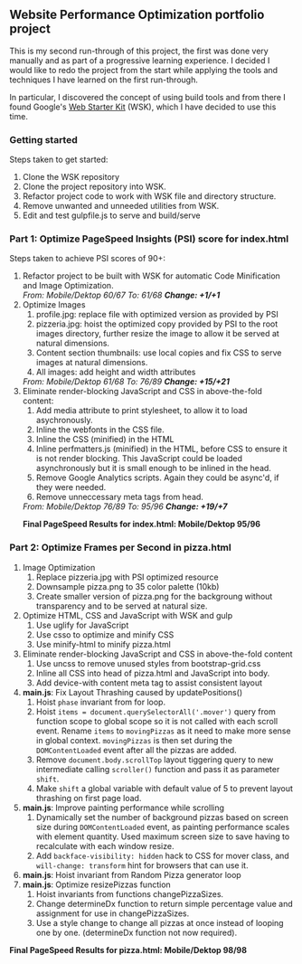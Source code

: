 <h2>Website Performance Optimization portfolio project</h2>

<p>This is my second run-through of this project, the first was done very
manually and as part of a progressive learning experience. I decided
I would like to redo the project from the start while applying the tools
and techniques I have learned on the first run-through.</p>

<p>In particular, I discovered the concept of using build tools and from 
there I found Google's <a 
href="https://developers.google.com/web/starter-kit/">Web Starter Kit</a>
(WSK), which I have decided to use this time.</p>


<h3>Getting started</h3>
<p>Steps taken to get started:</p>
<ol>
  <li>Clone the WSK repository</li>
  <li>Clone the project repository into WSK.</li>
  <li>Refactor project code to work with WSK file and directory structure.</li>
  <li>Remove unwanted and unneeded utilities from WSK.</li>
  <li>Edit and test gulpfile.js to serve and build/serve </li>
</ol>

<h3>Part 1: Optimize PageSpeed Insights (PSI) score for index.html</h3>
<p>Steps taken to achieve PSI scores of 90+:</p>

<ol>
  <li>Refactor project to be built with WSK for automatic Code Minification 
  and Image Optimization.<br>
  <em>From: Mobile/Dektop 60/67 To: 61/68 <strong>Change: 
  +1/+1</strong></em></li>
  <li>Optimize Images
    <ol>
      <li>profile.jpg: replace file with optimized version as provided by
      PSI</li>
      <li>pizzeria.jpg:  hoist the optimized copy provided by PSI to the 
      root images directory, further resize the image to allow it be served 
      at natural dimensions.</li>
      <li>Content section thumbnails: use local copies and fix CSS to serve 
      images at natural dimensions.</li>
      <li>All images: add height and width attributes</li>
    </ol>
    <em>From: Mobile/Dektop 61/68 To: 76/89 <strong>Change: 
    +15/+21</strong></em>
  </li>
  <li>Eliminate render-blocking JavaScript and CSS in above-the-fold 
  content:
    <ol>
      <li>Add media attribute to print stylesheet, to allow it to load 
      asychronously.</li>
      <li>Inline the webfonts in the CSS file.</li>
      <li>Inline the CSS (minified) in the HTML</li>
      <li>Inline perfmatters.js (minified) in the HTML, before CSS to ensure it 
      is not render blocking. This JavaScript could be loaded asynchronously
      but it is small enough to be inlined in the head.</li>
      <li>Remove Google Analytics scripts. Again they could be async'd, if they
      were needed.</li>
      <li>Remove unneccessary meta tags from head.</li>
    </ol>
  </li>
  <em>From: Mobile/Dektop 76/89 To: 95/96 <strong>Change: +19/+7</strong></em>
  <p><strong>Final PageSpeed Results for index.html: Mobile/Dektop
  95/96</strong></p>
</ol>

<h3>Part 2: Optimize Frames per Second in pizza.html</h3>

<ol>
  <li>
    Image Optimization
    <ol>
      <li>Replace pizzeria.jpg with PSI optimized resource</li>
      <li>Downsample pizza.png to 35 color palette (10kb)</li>
      <li>Create smaller version of pizza.png for the backgroung without
      transparency and to be served at natural size.</li>
    </ol>
  </li>
  <li>
    Optimize HTML, CSS and JavaScript with WSK and gulp
    <ol>
      <li>Use uglify for JavaScript</li>
      <li>Use csso to optimize and minify CSS </li>
      <li>Use minify-html to minify pizza.html</li>
    </ol>
  </li>
  <li>
    Eliminate render-blocking JavaScript and CSS in above-the-fold content
    <ol>
      <li>Use uncss to remove unused styles from bootstrap-grid.css</li>
      <li>Inline all CSS into head of pizza.html and JavaScript into body.</li>
      <li>Add device-with content meta tag to assist consistent layout</li>
    </ol>
  </li>
  <li>
    <strong>main.js</strong>: Fix Layout Thrashing caused by updatePositions()
    <ol>
      <li>Hoist <code>phase</code> invariant from for loop.</li>
      <li>Hoist <code>items = document.querySelectorAll('.mover')</code> query 
      from function scope to global scope so it is not called with each scroll
      event. Rename <code>items</code> to <code>movingPizzas</code> as it need
      to make more sense in global context. <code>movingPizzas</code> is then
      set during the <code>DOMContentLoaded</code> event after all the pizzas
      are added.</li>
      <li>Remove <code>document.body.scrollTop</code> layout tiggering query
      to new intermediate calling <code>scroller()</code> function and pass it
      as parameter <code>shift</code>.</li>
      <li>Make <code>shift</code> a global variable with default value of 5
      to prevent layout thrashing on first page load.</li>
    </ol>
  </li>
  <li>
    <strong>main.js</strong>: Improve painting performance while scrolling
    <ol>
      <li>Dynamically set the number of background pizzas based on screen size
      during <code>DOMContentLoaded</code> event, as painting performance scales
      with element quantity. Used maximum screen size to save having to 
      recalculate with each window resize.</li>
      <li>Add <code>backface-visibility: hidden</code> hack to CSS for mover
      class, and <code>will-change: transform</code> hint for browsers that can
      use it.</li>
    </ol>
  </li>
  <li><strong>main.js</strong>: Hoist invariant from Random Pizza generator
  loop</li>
  <li>
    <strong>main.js</strong>: Optimize resizePizzas function
    <ol>
      <li>Hoist invariants from functions changePizzaSizes.</li>
      <li>Change determineDx function to return simple percentage value and
      assignment for use in changePizzaSizes.</li>
      <li>Use a style change to change all pizzas at once instead of looping one
      by one. (determineDx function not now required).</li>
    </ol>
  </li>
</ol>
<p><strong>Final PageSpeed Results for pizza.html: Mobile/Dektop
98/98</strong></p>